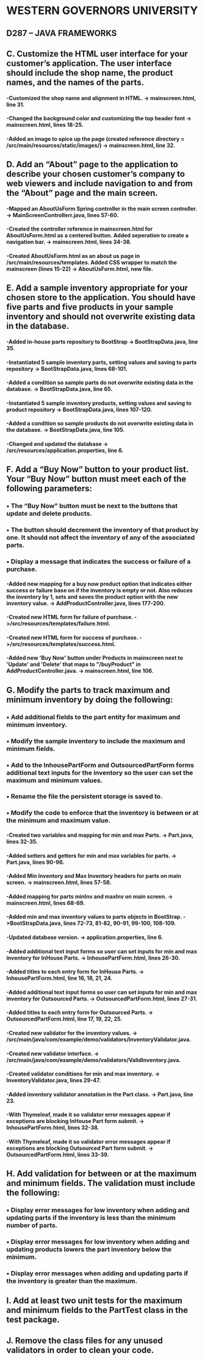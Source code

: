 
# WESTERN GOVERNORS UNIVERSITY 
## D287 – JAVA FRAMEWORKS
## C.  Customize the HTML user interface for your customer’s application. The user interface should include the shop name, the product names, and the names of the parts.
#### -Customized the shop name and alignment in HTML. -> mainscreen.html, line 31.
#### -Changed the background color and customizing the top header font -> mainscreen.html, lines 18-25.
#### -Added an image to spice up the page (created reference directory = /src/main/resources/static/images/) -> mainscreen.html, line 32.
## D.  Add an “About” page to the application to describe your chosen customer’s company to web viewers and include navigation to and from the “About” page and the main screen.
#### -Mapped an AboutUsForm Spring controller in the main screen controller. -> MainScreenControllerr.java, lines 57-60.
#### -Created the controller reference in mainscreen.html for AboutUsForm.html as a centered button. Added seperation to create a navigation bar. -> mainscreen.html, lines 34-38.
#### -Created AboutUsForm.html as an about us page in /src/main/resources/templates. Added CSS wrapper to match the mainscreen (lines 15-22) -> AboutUsForm.html, new file.
## E.  Add a sample inventory appropriate for your chosen store to the application. You should have five parts and five products in your sample inventory and should not overwrite existing data in the database.
#### -Added in-house parts repository to BootStrap -> BootStrapData.java, line 35.
#### -Instantiated 5 sample inventory parts, setting values and saving to parts repository -> BootStrapData.java, lines 68-101.
#### -Added a condition so sample parts do not overwrite existing data in the database. -> BootStrapData.java, line 65.
#### -Instantiated 5 sample inventory products, setting values and saving to product repository -> BootStrapData.java, lines 107-120.
#### -Added a condition so sample products do not overwrite existing data in the database. -> BootStrapData.java, line 105.
#### -Changed and updated the database -> /src/resources/application.properties, line 6.
## F.  Add a “Buy Now” button to your product list. Your “Buy Now” button must meet each of the following parameters:
### •  The “Buy Now” button must be next to the buttons that update and delete products.
### • The button should decrement the inventory of that product by one. It should not affect the inventory of any of the associated parts.
### •  Display a message that indicates the success or failure of a purchase.
#### -Added new mapping for a buy now product option that indicates either success or failure base on if the inventory is empty or not. Also reduces the inventory by 1, sets and saves the product option with the new inventory value. -> AddProductController.java, lines 177-200.
#### -Created new HTML form for failure of purchase. ->/src/resources/templates/failure.html.
#### -Created new HTML form for success of purchase. ->/src/resources/templates/success.html.
#### -Added new 'Buy Now' button under Products in mainscreen next to 'Update' and 'Delete' that maps to "/buyProduct" in AddProductController.java. -> mainscreen.html, line 106.
## G.  Modify the parts to track maximum and minimum inventory by doing the following:
### •  Add additional fields to the part entity for maximum and minimum inventory.
### •  Modify the sample inventory to include the maximum and minimum fields.
### •  Add to the InhousePartForm and OutsourcedPartForm forms additional text inputs for the inventory so the user can set the maximum and minimum values.
### •  Rename the file the persistent storage is saved to.
### •  Modify the code to enforce that the inventory is between or at the minimum and maximum value.
#### -Created two variables and mapping for min and max Parts. -> Part.java, lines 32-35.
#### -Added setters and getters for min and max variables for parts. -> Part.java, lines 90-96.
#### -Added Min Inventory and Max Inventory headers for parts on main screen. -> mainscreen.html, lines 57-58.
#### -Added mapping for parts minInv and maxInv on main screen. -> mainscreen.html, lines 68-69.
#### -Added min and max inventory values to parts objects in BootStrap. ->BootStrapData.java, lines 72-73, 81-82, 90-91, 99-100, 108-109.
#### -Updated database version. -> application.properties, line 6.
#### -Added additional text input forms so user can set inputs for min and max inventory for InHouse Parts. -> InhousePartForm.html, lines 26-30.
#### -Added titles to each entry form for InHouse Parts. -> InhousePartForm.html, line 16, 18, 21, 24.
#### -Added additional text input forms so user can set inputs for min and max inventory for Outsourced Parts. -> OutsourcedPartForm.html, lines 27-31.
#### -Added titles to each entry form for Outsourced Parts. -> OutsourcedPartForm.html, line 17, 19, 22, 25.
#### -Created new validator for the inventory values. -> /src/main/java/com/example/demo/validators/InventoryValidator.java.
#### -Created new validator interface. -> /src/main/java/com/example/demo/validators/ValidInventory.java.
#### -Created validator conditions for min and max inventory. -> InventoryValidator.java, lines 29-47.
#### -Added inventory validator annotation in the Part class. -> Part.java, line 23.
#### -With Thymeleaf, made it so validator error messages appear if exceptions are blocking InHouse Part form submit. -> InhousePartForm.html, lines 32-38.
#### -With Thymeleaf, made it so validator error messages appear if exceptions are blocking Outsourced Part form submit. -> OutsourcedPartForm.html, lines 33-39.
## H.  Add validation for between or at the maximum and minimum fields. The validation must include the following:
### •  Display error messages for low inventory when adding and updating parts if the inventory is less than the minimum number of parts.
### •  Display error messages for low inventory when adding and updating products lowers the part inventory below the minimum.
### •  Display error messages when adding and updating parts if the inventory is greater than the maximum.
## I.  Add at least two unit tests for the maximum and minimum fields to the PartTest class in the test package.
## J.  Remove the class files for any unused validators in order to clean your code.

